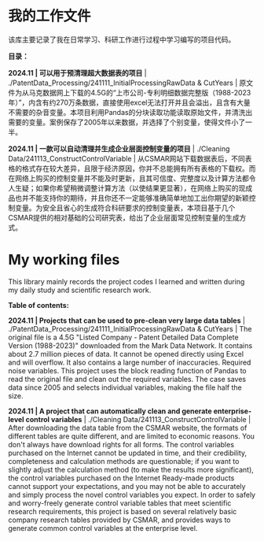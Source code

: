 # 我的工作文件

该库主要记录了我在日常学习、科研工作进行过程中学习编写的项目代码。


**目录：**

**2024.11  |  可以用于预清理超大数据表的项目**  |  ./PatentData_Processing/241111_InitialProcessingRawData & CutYears  |   原文件为从马克数据网上下载的4.5G的“上市公司-专利明细数据完整版（1988-2023年）”，内含有约270万条数据，直接使用excel无法打开并且会溢出，且含有大量不需要的杂音变量。本项目利用Pandas的分块读取功能读取原始文件，并清洗出需要的变量。案例保存了2005年以来数据，并选择了个别变量，使得文件小了一半。

**2024.11  |  一款可以自动清理并生成企业层面控制变量的项目**  |  ./Cleaning Data/241113_ConstructControlVariable  |   从CSMAR网站下载数据表后，不同表格的格式存在较大差异，且限于经济原因，你并不总能拥有所有表格的下载权。而在网络上购买的控制变量并不能及时更新，且其可信度、完整度以及计算方法都令人生疑；如果你希望稍微调整计算方法（以使结果更显著），在网络上购买的现成品也并不能支持你的期待，并且你还不一定能够准确简单地加工出你期望的新颖控制变量。为安全且省心的生成符合科研要求的控制变量表，本项目基于几个CSMAR提供的相对基础的公司研究表，给出了企业层面常见控制变量的生成方式。


# My working files

This library mainly records the project codes I learned and written during my daily study and scientific research work.


**Table of contents:**

**2024.11 | Projects that can be used to pre-clean very large data tables**  |  ./PatentData_Processing/241111_InitialProcessingRawData & CutYears  |  The original file is a 4.5G "Listed Company - Patent Detailed Data Complete Version (1988-2023)" downloaded from the Mark Data Network. It contains about 2.7 million pieces of data. It cannot be opened directly using Excel and will overflow. It also contains a large number of inaccuracies. Required noise variables. This project uses the block reading function of Pandas to read the original file and clean out the required variables. The case saves data since 2005 and selects individual variables, making the file half the size.

**2024.11  |  A project that can automatically clean and generate enterprise-level control variables**  |  ./Cleaning Data/241113_ConstructControlVariable  |  After downloading the data table from the CSMAR website, the formats of different tables are quite different, and are limited to economic reasons. You don't always have download rights for all forms. The control variables purchased on the Internet cannot be updated in time, and their credibility, completeness and calculation methods are questionable; if you want to slightly adjust the calculation method (to make the results more significant), the control variables purchased on the Internet Ready-made products cannot support your expectations, and you may not be able to accurately and simply process the novel control variables you expect. In order to safely and worry-freely generate control variable tables that meet scientific research requirements, this project is based on several relatively basic company research tables provided by CSMAR, and provides ways to generate common control variables at the enterprise level.
